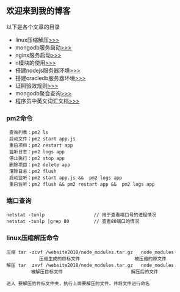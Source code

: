 ## 欢迎来到我的博客

以下是各个文章的目录


- linux压缩解压[>>>](nginx/nginx.md)
- mongodb服务启动[>>>](nginx/nginx.md)
- nginx服务启动[>>>](nginx/nginx.md)
- n模块的使用[>>>](nginx/nginx.md)
- 搭建nodejs服务器环境[>>>](nginx/nginx.md)
- 搭建oracledb服务器环境[>>>](nginx/nginx.md)
- 证照验效规则[>>>](nginx/nginx.md)
- mongodb聚合查询[>>>](nginx/nginx.md)
- 程序员中英文词汇文档[>>>](nginx/nginx.md)




### pm2命令
     查询列表：pm2 ls                           
     启动文件：pm2 start app.js             
     重启项目：pm2 restart app              
     监听日志：pm2 logs app                 
     停止执行：pm2 stop app                 
     删除项目：pm2 delete app               
     清除日志：pm2 flush                        
     启动监听：pm2 start app.js &&  pm2 logs app
     重启监听：pm2 flush && pm2 restart app &&  pm2 logs app


### 端口查询
    netstat -tunlp                  // 用于查看端口号的进程情况
    netstat -tunlp |grep 80         // 查看80端口的情况

### linux压缩解压命令

    压缩 tar -zcvf /website2018/node_modules.tar.gz   node_modules
                压缩生成的目标文件                    被压缩的原文件
    解压 tar  zxvf /website2018/node_modules.tar.gz   node_modules
             被解压目标文件                         解压后的文件

    进入 要解压的目标文件夹，执行上面要解压的文件，并将文件进行命名
